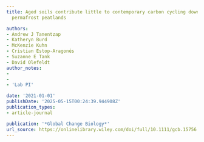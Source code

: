 ```yaml
---
title: Aged soils contribute little to contemporary carbon cycling downstream of thawing
  permafrost peatlands

authors:
- Andrew J Tanentzap
- Katheryn Burd
- McKenzie Kuhn
- Cristian Estop-Aragonés
- Suzanne E Tank
- David Olefeldt
author_notes:
-
-
- 'Lab PI'

date: '2021-01-01'
publishDate: '2025-05-15T00:24:39.944908Z'
publication_types:
- article-journal

publication: '*Global Change Biology*'
url_source: https://onlinelibrary.wiley.com/doi/full/10.1111/gcb.15756
---
```

